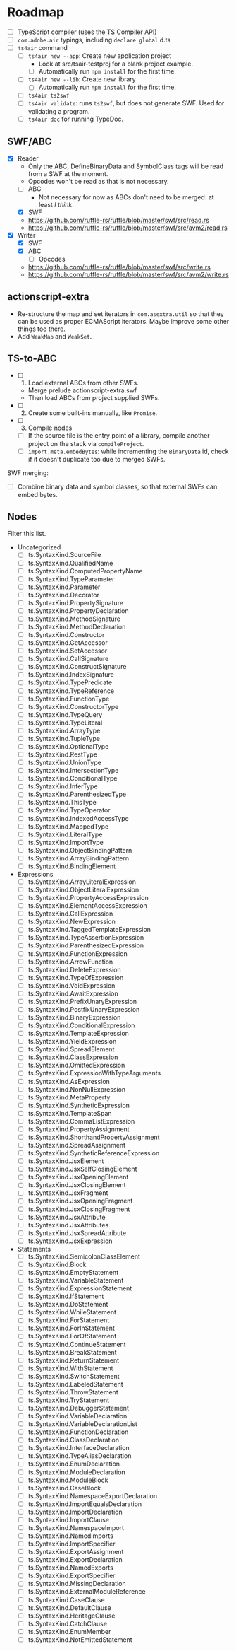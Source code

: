 # Roadmap

- [ ] TypeScript compiler (uses the TS Compiler API)
- [ ] `com.adobe.air` typings, including `declare global` d.ts
- [ ] `ts4air` command
  - [ ] `ts4air new --app`: Create new application project
    - Look at src/tsair-testproj for a blank project example.
    - [ ] Automatically run `npm install` for the first time.
  - [ ] `ts4air new --lib`: Create new library
    - [ ] Automatically run `npm install` for the first time.
  - [ ] `ts4air ts2swf`
  - [ ] `ts4air validate`: runs `ts2swf`, but does not generate SWF. Used for validating a program.
  - [ ] `ts4air doc` for running TypeDoc.

## SWF/ABC

- [x] Reader
  - Only the ABC, DefineBinaryData and SymbolClass tags will be read from a SWF at the moment.
  - Opcodes won't be read as that is not necessary.
  - [ ] ABC
    - Not necessary for now as ABCs don't need to be merged: at least _I think_.
  - [x] SWF
  - https://github.com/ruffle-rs/ruffle/blob/master/swf/src/read.rs
  - https://github.com/ruffle-rs/ruffle/blob/master/swf/src/avm2/read.rs
- [x] Writer
  - [x] SWF
  - [x] ABC
    - [ ] Opcodes
  - https://github.com/ruffle-rs/ruffle/blob/master/swf/src/write.rs
  - https://github.com/ruffle-rs/ruffle/blob/master/swf/src/avm2/write.rs

## actionscript-extra

- Re-structure the map and set iterators in `com.asextra.util` so that they can be used as proper ECMAScript iterators. Maybe improve some other things too there.
- Add `WeakMap` and `WeakSet`.

## TS-to-ABC

- [ ] 1. Load external ABCs from other SWFs.
  - Merge prelude actionscript-extra.swf
  - Then load ABCs from project supplied SWFs.
- [ ] 2. Create some built-ins manually, like `Promise`.
- [ ] 3. Compile nodes
  - [ ] If the source file is the entry point of a library, compile another project on the stack via `compileProject`.
  - [ ] `import.meta.embedBytes`: while incrementing the `BinaryData` id, check if it doesn't duplicate too due to merged SWFs.

SWF merging:

- [ ] Combine binary data and symbol classes, so that external SWFs can embed bytes.

## Nodes

Filter this list.

- Uncategorized
  - [ ] ts.SyntaxKind.SourceFile
  - [ ] ts.SyntaxKind.QualifiedName
  - [ ] ts.SyntaxKind.ComputedPropertyName
  - [ ] ts.SyntaxKind.TypeParameter
  - [ ] ts.SyntaxKind.Parameter
  - [ ] ts.SyntaxKind.Decorator
  - [ ] ts.SyntaxKind.PropertySignature
  - [ ] ts.SyntaxKind.PropertyDeclaration
  - [ ] ts.SyntaxKind.MethodSignature
  - [ ] ts.SyntaxKind.MethodDeclaration
  - [ ] ts.SyntaxKind.Constructor
  - [ ] ts.SyntaxKind.GetAccessor
  - [ ] ts.SyntaxKind.SetAccessor
  - [ ] ts.SyntaxKind.CallSignature
  - [ ] ts.SyntaxKind.ConstructSignature
  - [ ] ts.SyntaxKind.IndexSignature
  - [ ] ts.SyntaxKind.TypePredicate
  - [ ] ts.SyntaxKind.TypeReference
  - [ ] ts.SyntaxKind.FunctionType
  - [ ] ts.SyntaxKind.ConstructorType
  - [ ] ts.SyntaxKind.TypeQuery
  - [ ] ts.SyntaxKind.TypeLiteral
  - [ ] ts.SyntaxKind.ArrayType
  - [ ] ts.SyntaxKind.TupleType
  - [ ] ts.SyntaxKind.OptionalType
  - [ ] ts.SyntaxKind.RestType
  - [ ] ts.SyntaxKind.UnionType
  - [ ] ts.SyntaxKind.IntersectionType
  - [ ] ts.SyntaxKind.ConditionalType
  - [ ] ts.SyntaxKind.InferType
  - [ ] ts.SyntaxKind.ParenthesizedType
  - [ ] ts.SyntaxKind.ThisType
  - [ ] ts.SyntaxKind.TypeOperator
  - [ ] ts.SyntaxKind.IndexedAccessType
  - [ ] ts.SyntaxKind.MappedType
  - [ ] ts.SyntaxKind.LiteralType
  - [ ] ts.SyntaxKind.ImportType
  - [ ] ts.SyntaxKind.ObjectBindingPattern
  - [ ] ts.SyntaxKind.ArrayBindingPattern
  - [ ] ts.SyntaxKind.BindingElement
- Expressions
  - [ ] ts.SyntaxKind.ArrayLiteralExpression
  - [ ] ts.SyntaxKind.ObjectLiteralExpression
  - [ ] ts.SyntaxKind.PropertyAccessExpression
  - [ ] ts.SyntaxKind.ElementAccessExpression
  - [ ] ts.SyntaxKind.CallExpression
  - [ ] ts.SyntaxKind.NewExpression
  - [ ] ts.SyntaxKind.TaggedTemplateExpression
  - [ ] ts.SyntaxKind.TypeAssertionExpression
  - [ ] ts.SyntaxKind.ParenthesizedExpression
  - [ ] ts.SyntaxKind.FunctionExpression
  - [ ] ts.SyntaxKind.ArrowFunction
  - [ ] ts.SyntaxKind.DeleteExpression
  - [ ] ts.SyntaxKind.TypeOfExpression
  - [ ] ts.SyntaxKind.VoidExpression
  - [ ] ts.SyntaxKind.AwaitExpression
  - [ ] ts.SyntaxKind.PrefixUnaryExpression
  - [ ] ts.SyntaxKind.PostfixUnaryExpression
  - [ ] ts.SyntaxKind.BinaryExpression
  - [ ] ts.SyntaxKind.ConditionalExpression
  - [ ] ts.SyntaxKind.TemplateExpression
  - [ ] ts.SyntaxKind.YieldExpression
  - [ ] ts.SyntaxKind.SpreadElement
  - [ ] ts.SyntaxKind.ClassExpression
  - [ ] ts.SyntaxKind.OmittedExpression
  - [ ] ts.SyntaxKind.ExpressionWithTypeArguments
  - [ ] ts.SyntaxKind.AsExpression
  - [ ] ts.SyntaxKind.NonNullExpression
  - [ ] ts.SyntaxKind.MetaProperty
  - [ ] ts.SyntaxKind.SyntheticExpression
  - [ ] ts.SyntaxKind.TemplateSpan
  - [ ] ts.SyntaxKind.CommaListExpression
  - [ ] ts.SyntaxKind.PropertyAssignment
  - [ ] ts.SyntaxKind.ShorthandPropertyAssignment
  - [ ] ts.SyntaxKind.SpreadAssignment
  - [ ] ts.SyntaxKind.SyntheticReferenceExpression
  - [ ] ts.SyntaxKind.JsxElement
  - [ ] ts.SyntaxKind.JsxSelfClosingElement
  - [ ] ts.SyntaxKind.JsxOpeningElement
  - [ ] ts.SyntaxKind.JsxClosingElement
  - [ ] ts.SyntaxKind.JsxFragment
  - [ ] ts.SyntaxKind.JsxOpeningFragment
  - [ ] ts.SyntaxKind.JsxClosingFragment
  - [ ] ts.SyntaxKind.JsxAttribute
  - [ ] ts.SyntaxKind.JsxAttributes
  - [ ] ts.SyntaxKind.JsxSpreadAttribute
  - [ ] ts.SyntaxKind.JsxExpression
- Statements
  - [ ] ts.SyntaxKind.SemicolonClassElement
  - [ ] ts.SyntaxKind.Block
  - [ ] ts.SyntaxKind.EmptyStatement
  - [ ] ts.SyntaxKind.VariableStatement
  - [ ] ts.SyntaxKind.ExpressionStatement
  - [ ] ts.SyntaxKind.IfStatement
  - [ ] ts.SyntaxKind.DoStatement
  - [ ] ts.SyntaxKind.WhileStatement
  - [ ] ts.SyntaxKind.ForStatement
  - [ ] ts.SyntaxKind.ForInStatement
  - [ ] ts.SyntaxKind.ForOfStatement
  - [ ] ts.SyntaxKind.ContinueStatement
  - [ ] ts.SyntaxKind.BreakStatement
  - [ ] ts.SyntaxKind.ReturnStatement
  - [ ] ts.SyntaxKind.WithStatement
  - [ ] ts.SyntaxKind.SwitchStatement
  - [ ] ts.SyntaxKind.LabeledStatement
  - [ ] ts.SyntaxKind.ThrowStatement
  - [ ] ts.SyntaxKind.TryStatement
  - [ ] ts.SyntaxKind.DebuggerStatement
  - [ ] ts.SyntaxKind.VariableDeclaration
  - [ ] ts.SyntaxKind.VariableDeclarationList
  - [ ] ts.SyntaxKind.FunctionDeclaration
  - [ ] ts.SyntaxKind.ClassDeclaration
  - [ ] ts.SyntaxKind.InterfaceDeclaration
  - [ ] ts.SyntaxKind.TypeAliasDeclaration
  - [ ] ts.SyntaxKind.EnumDeclaration
  - [ ] ts.SyntaxKind.ModuleDeclaration
  - [ ] ts.SyntaxKind.ModuleBlock
  - [ ] ts.SyntaxKind.CaseBlock
  - [ ] ts.SyntaxKind.NamespaceExportDeclaration
  - [ ] ts.SyntaxKind.ImportEqualsDeclaration
  - [ ] ts.SyntaxKind.ImportDeclaration
  - [ ] ts.SyntaxKind.ImportClause
  - [ ] ts.SyntaxKind.NamespaceImport
  - [ ] ts.SyntaxKind.NamedImports
  - [ ] ts.SyntaxKind.ImportSpecifier
  - [ ] ts.SyntaxKind.ExportAssignment
  - [ ] ts.SyntaxKind.ExportDeclaration
  - [ ] ts.SyntaxKind.NamedExports
  - [ ] ts.SyntaxKind.ExportSpecifier
  - [ ] ts.SyntaxKind.MissingDeclaration
  - [ ] ts.SyntaxKind.ExternalModuleReference
  - [ ] ts.SyntaxKind.CaseClause
  - [ ] ts.SyntaxKind.DefaultClause
  - [ ] ts.SyntaxKind.HeritageClause
  - [ ] ts.SyntaxKind.CatchClause
  - [ ] ts.SyntaxKind.EnumMember
  - [ ] ts.SyntaxKind.NotEmittedStatement